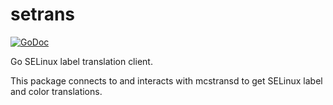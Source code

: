 # setrans

[![GoDoc](https://godoc.org/github.com/jbrindle/setrans?status.svg)](https://godoc.org/github.com/jbrindle/setrans)

Go SELinux label translation client.

This package connects to and interacts with mcstransd to get SELinux label and color translations.
